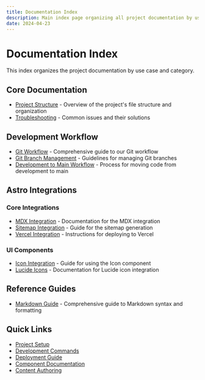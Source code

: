 ```yaml
---
title: Documentation Index
description: Main index page organizing all project documentation by use case and category
date: 2024-04-23
---
```


# Documentation Index

This index organizes the project documentation by use case and category.

## Core Documentation

- [Project Structure](./project-structure.md) - Overview of the project's file structure and organization
- [Troubleshooting](./troubleshooting.md) - Common issues and their solutions

## Development Workflow

- [Git Workflow](./git-workflow.md) - Comprehensive guide to our Git workflow
- [Git Branch Management](./git-branch-management.md) - Guidelines for managing Git branches
- [Development to Main Workflow](./development-to-main-workflow.md) - Process for moving code from development to main

## Astro Integrations

### Core Integrations
- [MDX Integration](./astro-mdx.md) - Documentation for the MDX integration
- [Sitemap Integration](./astro-sitemap.md) - Guide for the sitemap generation
- [Vercel Integration](./astro-vercel.md) - Instructions for deploying to Vercel

### UI Components
- [Icon Integration](./astro-icon.md) - Guide for using the Icon component
- [Lucide Icons](./lucide-astro.md) - Documentation for Lucide icon integration

## Reference Guides

- [Markdown Guide](./markdown-guide.md) - Comprehensive guide to Markdown syntax and formatting

## Quick Links

- [Project Setup](./project-structure.md#setup)
- [Development Commands](./project-structure.md#commands)
- [Deployment Guide](./astro-vercel.md)
- [Component Documentation](./astro-icon.md)
- [Content Authoring](./markdown-guide.md) 